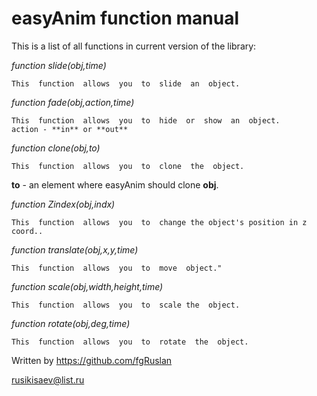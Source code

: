 # easyAnim  function  manual

This  is  a  list  of  all  functions  in  current  version  of  the  library:

*function slide(obj,time)*
```
This  function  allows  you  to  slide  an  object.
```

*function fade(obj,action,time)*
```
This  function  allows  you  to  hide  or  show  an  object.
action - **in** or **out**
```

*function clone(obj,to)*
```
This  function  allows  you  to  clone  the  object.
```
**to** - an  element  where  easyAnim  should  clone  **obj**.


*function Zindex(obj,indx)*
```
This  function  allows  you  to  change the object's position in z coord..
```
*function translate(obj,x,y,time)*
```
This  function  allows  you  to  move  object."
```

*function scale(obj,width,height,time)*
```
This  function  allows  you  to  scale the  object.
```

*function rotate(obj,deg,time)*
```
This  function  allows  you  to  rotate  the  object.
```

Written  by  https://github.com/fgRuslan

rusikisaev@list.ru
